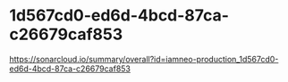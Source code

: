 # 1d567cd0-ed6d-4bcd-87ca-c26679caf853
https://sonarcloud.io/summary/overall?id=iamneo-production_1d567cd0-ed6d-4bcd-87ca-c26679caf853
